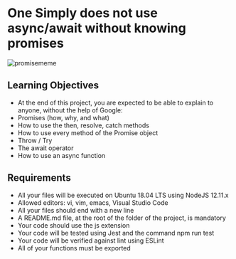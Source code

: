 
# One Simply does not use async/await without knowing promises

![promisememe](http://s3.eu-west-3.amazonaws.com/hbtn.intranet/uploads/medias/2019/12/75862d67ca51a042003c.jpeg?X-Amz-Algorithm=AWS4-HMAC-SHA256&X-Amz-Credential=AKIA4MYA5JM5DUTZGMZG%2F20240125%2Feu-west-3%2Fs3%2Faws4_request&X-Amz-Date=20240125T014928Z&X-Amz-Expires=86400&X-Amz-SignedHeaders=host&X-Amz-Signature=8d55ad55b8ea2bc52dfb0f6042eb50fcdefc9d34f2d17daf8352ba7cb36ed0f8)



## Learning  Objectives
- At the end of this project, you are expected to be able to explain to anyone, without the help of Google:
- Promises (how, why, and what)
- How to use the then, resolve, catch methods
- How to use every method of the Promise object
- Throw / Try
- The await operator
- How to use an async function

## Requirements

- All your files will be executed on Ubuntu 18.04 LTS using NodeJS 12.11.x
- Allowed editors: vi, vim, emacs, Visual Studio Code
- All your files should end with a new line
- A README.md file, at the root of the folder of the project, is mandatory
- Your code should use the js extension
- Your code will be tested using Jest and the command npm run test
- Your code will be verified against lint using ESLint
- All of your functions must be exported